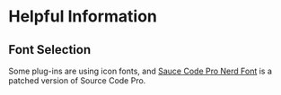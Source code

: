 # Helpful Information

## Font Selection

Some plug-ins are using icon fonts, and [Sauce Code Pro Nerd Font](https://github.com/ryanoasis/nerd-fonts/tree/master/patched-fonts/SourceCodePro) is a patched version of Source Code Pro.

